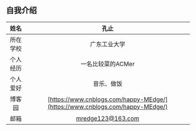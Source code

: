 ## 自我介绍
| 姓名 | 孔止 |
| :--: | :--: |
| 所在学校 | 广东工业大学 |
| 个人经历 | 一名比较菜的ACMer |
| 个人爱好 | 音乐、做饭 |
| 博客园 | [https://www.cnblogs.com/happy-MEdge/](https://www.cnblogs.com/happy-MEdge/) |
| 邮箱 | mredge123@163.com |
